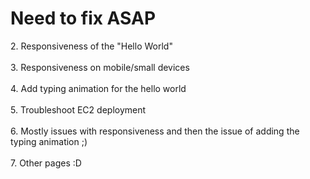 <h1> <b> Need to fix ASAP </b> </h1>
2. Responsiveness of the "Hello World" <br> </br>
3. Responsiveness on mobile/small devices <br> </br>
4. Add typing animation for the hello world <br> </br>
5. Troubleshoot EC2 deployment <br> </br>
6. Mostly issues with responsiveness and then the issue of adding the typing animation ;) <br> </br>
7. Other pages :D <br></br>

